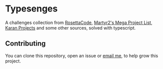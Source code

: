 # Typesenges
A challenges collection from [RosettaCode](https://rosettacode.org), [Martyr2's Mega Project List](https://www.dreamincode.net/forums/topic/78802-martyr2s-mega-project-ideas-list/), [Karan Projects](https://github.com/karan/Projects) and some other sources, solved with typescript.

## Contributing

You can clone this repository, open an issue or [email me](mailto:otonielreyesgalay@gmail.com), to help grow this project.
